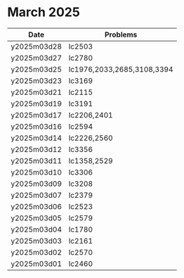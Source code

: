 # March 2025

| Date        | Problems                   |
| ----------- | -------------------------- |
| y2025m03d28 | lc2503                     |
| y2025m03d27 | lc2780                     |
| y2025m03d25 | lc1976,2033,2685,3108,3394 |
| y2025m03d23 | lc3169                     |
| y2025m03d21 | lc2115                     |
| y2025m03d19 | lc3191                     |
| y2025m03d17 | lc2206,2401                |
| y2025m03d16 | lc2594                     |
| y2025m03d14 | lc2226,2560                |
| y2025m03d12 | lc3356                     |
| y2025m03d11 | lc1358,2529                |
| y2025m03d10 | lc3306                     |
| y2025m03d09 | lc3208                     |
| y2025m03d07 | lc2379                     |
| y2025m03d06 | lc2523                     |
| y2025m03d05 | lc2579                     |
| y2025m03d04 | lc1780                     |
| y2025m03d03 | lc2161                     |
| y2025m03d02 | lc2570                     |
| y2025m03d01 | lc2460                     |
